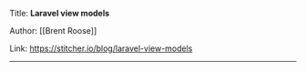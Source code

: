 Title: **Laravel view models**

Author: [[Brent Roose]]

Link: https://stitcher.io/blog/laravel-view-models

---
